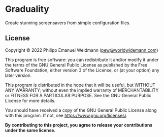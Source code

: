 # Graduality

Create stunning screensavers from simple configuration files.


## License

Copyright &copy; 2022  Philipp Emanuel Weidmann (<pew@worldwidemann.com>)

This program is free software: you can redistribute it and/or modify
it under the terms of the GNU General Public License as published by
the Free Software Foundation, either version 3 of the License, or
(at your option) any later version.

This program is distributed in the hope that it will be useful,
but WITHOUT ANY WARRANTY; without even the implied warranty of
MERCHANTABILITY or FITNESS FOR A PARTICULAR PURPOSE.  See the
GNU General Public License for more details.

You should have received a copy of the GNU General Public License
along with this program.  If not, see <https://www.gnu.org/licenses/>.

**By contributing to this project, you agree to release your
contributions under the same license.**
